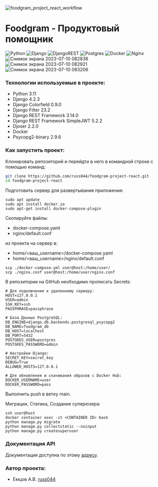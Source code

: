 ![foodgram_project_react_workflow](https://github.com/russ044/foodgram-project-react/actions/workflows/foodgram_workflow.yml/badge.svg)

# Foodgram - Продуктовый помощник
![Python](https://img.shields.io/badge/python-3670A0?style=for-the-badge&logo=python&logoColor=ffdd54)
![Django](https://img.shields.io/badge/django-%23092E20.svg?style=for-the-badge&logo=django&logoColor=white)
![DjangoREST](https://img.shields.io/badge/DJANGO-REST-ff1709?style=for-the-badge&logo=django&logoColor=white&color=ff1709&labelColor=gray)
![Postgres](https://img.shields.io/badge/postgres-%23316192.svg?style=for-the-badge&logo=postgresql&logoColor=white)
![Docker](https://img.shields.io/badge/docker-%230db7ed.svg?style=for-the-badge&logo=docker&logoColor=white)
![Nginx](https://img.shields.io/badge/nginx-%23009639.svg?style=for-the-badge&logo=nginx&logoColor=white)
![Снимок экрана 2023-07-10 082838](https://github.com/AntonEmtsov/foodgram-project-react/assets/93160961/cac90902-925e-4bc0-84f6-10f2aef00478)
![Снимок экрана 2023-07-10 082921](https://github.com/AntonEmtsov/foodgram-project-react/assets/93160961/a8ed9e25-cb33-4c14-be4c-53746250ed5c)
![Снимок экрана 2023-07-10 083206](https://github.com/AntonEmtsov/foodgram-project-react/assets/93160961/d0947b23-6481-4dbb-abae-696095c6dd4c)

### Технологии используемые в проекте:
- Python 3.11
- Django 4.2.3
- Django Colorfield 0.9.0
- Django Filter 23.2
- Django REST Framework 3.14.0
- Django REST Framework SimpleJWT 5.2.2
- Djoser 2.2.0
- Docker
- Psycopg2-binary 2.9.6

### Как запустить проект:
Клонировать репозиторий и перейдти в него в командной строке с помощью команд:
```sh
git clone https://github.com/russ044/foodgram-project-react.git
cd foodgram-project-react
```

Подготовить сервер для развертывания приложения:
```
sudo apt update
sudo apt install docker.io
sudo apt-get install docker-compose-plugin
```
Скопируйте файлы: 
- docker-compose.yaml
- nginx/default.conf

из проекта на сервер в:
- home/<ваш_username>/docker-compose.yaml
- home/<ваш_username>/nginx/default.conf
```
scp ./docker-compose.yml user@host:/home/user/
scp ./nginx.conf user@host:/home/user/nginx.conf
```
В репозитории на GitHub необходимо прописать Secrets: 
```dotenv
# Для подключения к удаленному серверу:
HOST=127.0.0.1
USER=admin
SSH_KEY=ssh 
PASSPHRASE=passphrase

# База Данных PostgreSQL:
DB_ENGINE=django.db.backends.postgresql_psycopg2
DB_NAME=foodgram_db
DB_HOST=localhost
DB_PORT=5432
POSTGRES_USER=postgres
POSTGRES_PASSWORD=admin

# Настройки Django:
SECRET_KEY=secret_key
DEBUG=True
ALLOWED_HOSTS=127.0.0.1

# Для обновления и скачивания образов с Docker Hub:
DOCKER_USERNAME=user
DOCKER_PASSWORD=pass
```
Выполнить push в ветку main.

Миграции, Статика, Создание суперюзера:
```
ssh user@host
docker container exec -it <CONTAINER ID> bash
python manage.py migrate
python manage.py collectstatic --noinput
python manage.py createsuperuser
```
### Документация API
Документация доступна по этому [адресу](https://github.com/AntonEmtsov/foodgram-project-react/blob/master/docs/openapi-schema.yml).

### Автор проекта:
- Емцов А.В.  [russ044](https://github.com/russ044)
